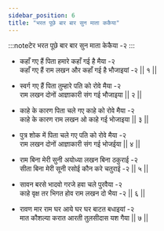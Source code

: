 ```yaml
---
sidebar_position: 6
title: "भरत पूछे बार बार सुन माता ककैया"
---
```


:::noteटेर
भरत पूछे बार बार सुन माता केकैया -२
:::

- कहाँ गए हैं पिता हमारे कहाँ गई है मैया -२ <br/>
  कहाँ गए हैं राम लखन और कहाँ गई है भौजाइयां -२ || १ ||

- स्वर्ग गए हैं पिता तुम्हारे पति को रोवे मैया -२ <br/>
  राम लखन दोनों आज्ञाकारी संग गई भौजाइया || २ ||

- काहे के कारण पिता चले गए काहे को रोवे मैया -२ <br/>
  काहे के कारण राम लखन ओ काहे गई भोजाइया || ३ ||

- पुत्र शोक में पिता चले गए पति को रोवे मैया -२ <br/>
  राम लखन दोनों आज्ञाकारी संग गई भोजईया || ४ ||

- राम बिना मेरी सुनी अयोध्या लखन बिना ठकुराई -२ <br/>
  सीता बिना मेरी सूनी रसोई कौन करे चतुराई -२ || ५ ||

- सावन बरसे भादवो गरजे हवा चले पुरवैया -२ <br/>
  काहे वृक्ष तर भिगत होव राम लखन दो भैया -२ || ६ ||

- रावण मार राम घर आये घर घर बाटत बधाइयां -२ <br/>
  मात कौशल्या करात आरती तुलसीदास यश गैया || ७ ||
